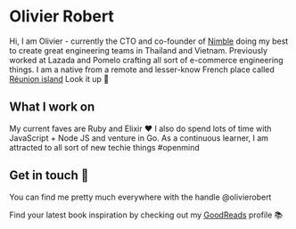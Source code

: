 # Olivier Robert 

Hi, I am Olivier - currently the CTO and co-founder of [Nimble](https://nimblehq.co/) doing my best to create great engineering teams in Thailand and Vietnam. Previously worked at Lazada and Pomelo crafting all sort of e-commerce engineering things. I am a native from a remote and lesser-know French place called [Réunion island](https://goo.gl/maps/RVkx2wgJn4DWdobS6) Look it up 🔎

## What I work on

My current faves are Ruby and Elixir ❤️ I also do spend lots of time with JavaScript + Node JS and venture in Go. As a continuous learner, I am attracted to all sort of new techie things #openmind

## Get in touch 👋

You can find me pretty much everywhere with the handle @olivierobert

Find your latest book inspiration by checking out my [GoodReads](https://www.goodreads.com/user/show/60396497-olivier-robert) profile 📚
